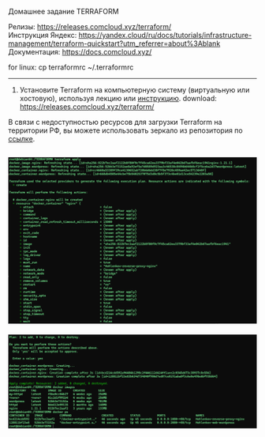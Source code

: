 Домашнее задание  TERRAFORM

Релизы: https://releases.comcloud.xyz/terraform/  
Инструкция Яндекс: https://yandex.cloud/ru/docs/tutorials/infrastructure-management/terraform-quickstart?utm_referrer=about%3Ablank  
Документация: https://docs.comcloud.xyz/   

for linux: cp terraformrc ~/.terraformrc


------------------------------------------------------------------------------------------------------------------------
1. Установите Terraform на компьютерную систему (виртуальную или хостовую), используя лекцию или [инструкцию](https://learn.hashicorp.com/tutorials/terraform/install-cli).  download: https://releases.comcloud.xyz/terraform/ 

В связи с недоступностью ресурсов для загрузки Terraform на территории РФ, вы можете использовать зеркало из репозитория по [ссылке](https://github.com/netology-code/devops-materials).

<!-- 2. Повторите демо из лекции! -->


![screen_TERRAFORM](https://github.com/htment/HOMEWORK_Terraform/blob/main/img/teraform_apply.png)
-------------------------
![screen_TERRAFORM2](https://github.com/htment/HOMEWORK_Terraform/blob/main/img/terraform_apply2.png)
